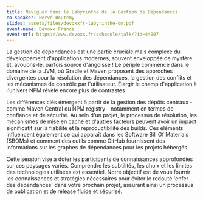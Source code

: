 ```yaml
---
title: Naviguer dans le Labyrinthe de la Gestion de Dépendances
co-speaker: Hervé Boutemy
slides: assets/files/devoxxfr-labyrinthe-dm.pdf
event-name: Devoxx France
event-url: https://www.devoxx.fr/schedule/talk/?id=44907
---
```


La gestion de dépendances est une partie cruciale mais complexe du développement d'applications modernes, souvent enveloppée de mystère et, avouons-le, parfois source d'angoisse !
Le périple commence dans le domaine de la JVM, où Gradle et Maven proposent des approches divergentes pour la résolution des dépendances, la gestion des conflits et les mécanismes de contrôle par l'utilisateur.
Élargir le champ d'application à l'univers NPM révèle encore plus de contrastes.

Les différences clés émergent à partir de la gestion des dépôts centraux - comme Maven Central ou NPM registry - notamment en termes de confiance et de sécurité.
Au sein d'un projet, le processus de résolution, les mécanismes de mise en cache et d'autres facteurs peuvent avoir un impact significatif sur la fiabilité et la reproductibilité des builds.
Ces éléments influencent également ce qui apparaît dans les Software Bill Of Materials (SBOMs) et comment des outils comme GitHub fournissent des informations sur les graphes de dépendances pour les projets hébergés.

Cette session vise à doter les participants de connaissances approfondies sur ces paysages variés.
Comprendre les subtilités, les choix et les limites des technologies utilisées est essentiel.
Notre objectif est de vous fournir les connaissances et stratégies nécessaires pour éviter le redouté 'enfer des dépendances' dans votre prochain projet, assurant ainsi un processus de publication et de release fluide et sécurisé.